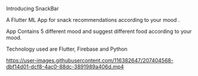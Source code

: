 Introducing SnackBar

A Flutter ML App for snack recommendations according to your mood .

App Contains 5 different mood and suggest different food according to your mood.

Technology used are Flutter, Firebase and Python


https://user-images.githubusercontent.com/116382647/207404568-dbf14d01-dcf8-4ac0-88dc-3891989a406d.mp4

